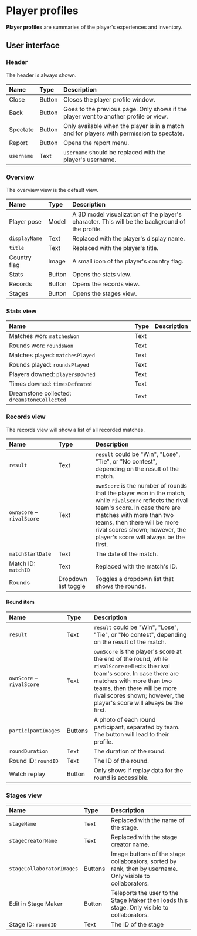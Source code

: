 # Player profiles
**Player profiles** are summaries of the player's experiences and inventory.

## User interface
### Header
The header is always shown.

<table>
  <thead>
    <tr>
      <th align="left">Name</th>
      <th align="left">Type</th>
      <th align="left">Description</th>
    </tr>
  </thead>
  <tbody>
    <tr>
      <td>Close</td>
      <td>Button</td>
      <td>Closes the player profile window.</td>
    </tr>
    <tr>
      <td>Back</td>
      <td>Button</td>
      <td>Goes to the previous page. Only shows if the player went to another profile or view.</td>
    </tr>
    <tr>
      <td>Spectate</td>
      <td>Button</td>
      <td>Only available when the player is in a match and for players with permission to spectate.</td>
    </tr>
    <tr>
      <td>Report</td>
      <td>Button</td>
      <td>Opens the report menu.</td>
    </tr>
    <tr>
      <td><code>username</code></td>
      <td>Text</td>
      <td><code>username</code> should be replaced with the player's username.</td>
    </tr>
  </tbody>
</table>

### Overview
The overview view is the default view. 

<table>
  <thead>
    <tr>
      <th align="left">Name</th>
      <th align="left">Type</th>
      <th align="left">Description</th>
    </tr>
  </thead>
  <tbody>
    <tr>
      <td>Player pose</td>
      <td>Model</td>
      <td>A 3D model visualization of the player's character. This will be the background of the profile.</td>
    </tr>
    <tr>
      <td><code>displayName</code></td>
      <td>Text</td>
      <td>Replaced with the player's display name.</td>
    </tr>
    <tr>
      <td><code>title</code></td>
      <td>Text</td>
      <td>Replaced with the player's title.</td>
    </tr>
    <tr>
      <td>Country flag</td>
      <td>Image</td>
      <td>A small icon of the player's country flag.</td>
    </tr>
    <tr>
      <td>Stats</td>
      <td>Button</td>
      <td>Opens the stats view.</td>
    </tr>
    <tr>
      <td>Records</td>
      <td>Button</td>
      <td>Opens the records view.</td>
    </tr>
    <tr>
      <td>Stages</td>
      <td>Button</td>
      <td>Opens the stages view.</td>
    </tr>
  </tbody>
</table>

### Stats view
<table>
  <thead>
    <tr>
      <th align="left">Name</th>
      <th align="left">Type</th>
      <th align="left">Description</th>
    </tr>
  </thead>
  <tbody>
    <tr>
      <td>Matches won: <code>matchesWon</code></td>
      <td>Text</td>
      <td></td>
    </tr>
    <tr>
      <td>Rounds won: <code>roundsWon</code></td>
      <td>Text</td>
      <td></td>
    </tr>
    <tr>
      <td>Matches played: <code>matchesPlayed</code></td>
      <td>Text</td>
      <td></td>
    </tr>
    <tr>
      <td>Rounds played: <code>roundsPlayed</code></td>
      <td>Text</td>
      <td></td>
    </tr>
    <tr>
      <td>Players downed: <code>playersDowned</code></td>
      <td>Text</td>
      <td></td>
    </tr>
    <tr>
      <td>Times downed: <code>timesDefeated</code></td>
      <td>Text</td>
      <td></td>
    </tr>
    <tr>
      <td>Dreamstone collected: <code>dreamstoneCollected</code></td>
      <td>Text</td>
      <td></td>
    </tr>
  </tbody>
</table>

### Records view
The records view will show a list of all recorded matches. 

<table>
  <thead>
    <tr>
      <th align="left">Name</th>
      <th align="left">Type</th>
      <th align="left">Description</th>
    </tr>
  </thead>
  <tbody>
    <tr>
      <td><code>result</code></td>
      <td>Text</td>
      <td><code>result</code> could be "Win", "Lose", "Tie", or "No contest", depending on the result of the match.</td>
    </tr>
    <tr>
      <td><code>ownScore</code> – <code>rivalScore</code></td>
      <td>Text</td>
      <td><code>ownScore</code> is the number of rounds that the player won in the match, while <code>rivalScore</code> reflects the rival team's score. In case there are matches with more than two teams, then there will be more rival scores shown; however, the player's score will always be the first.</td>
    </tr>
    <tr>
      <td><code>matchStartDate</code></td>
      <td>Text</td>
      <td>The date of the match.</td>
    </tr>
    <tr>
      <td>Match ID: <code>matchID</code></td>
      <td>Text</td>
      <td>Replaced with the match's ID.</td>
    </tr>
    <tr>
      <td>Rounds</td>
      <td>Dropdown list toggle</td>
      <td>Toggles a dropdown list that shows the rounds.</td>
    </tr>
  </tbody>
</table>

#### Round item
<table>
  <thead>
    <tr>
      <th align="left">Name</th>
      <th align="left">Type</th>
      <th align="left">Description</th>
    </tr>
  </thead>
  <tbody>
    <tr>
      <td><code>result</code></td>
      <td>Text</td>
      <td><code>result</code> could be "Win", "Lose", "Tie", or "No contest", depending on the result of the match.</td>
    </tr>
    <tr>
      <td><code>ownScore</code> – <code>rivalScore</code></td>
      <td>Text</td>
      <td><code>ownScore</code> is the player's score at the end of the round, while <code>rivalScore</code> reflects the rival team's score. In case there are matches with more than two teams, then there will be more rival scores shown; however, the player's score will always be the first.</td>
    </tr>
    <tr>
      <td><code>participantImages</code></td>
      <td>Buttons</td>
      <td>A photo of each round participant, separated by team. The button will lead to their profile.</td>
    </tr>
    <tr>
      <td><code>roundDuration</code></td>
      <td>Text</td>
      <td>The duration of the round.</td>
    </tr>
    <tr>
      <td>Round ID: <code>roundID</code></td>
      <td>Text</td>
      <td>The ID of the round.</td>
    </tr>
    <tr>
      <td>Watch replay</td>
      <td>Button</td>
      <td>Only shows if replay data for the round is accessible.</td>
    </tr>
  </tbody>
</table>

### Stages view
<table>
  <thead>
    <tr>
      <th align="left">Name</th>
      <th align="left">Type</th>
      <th align="left">Description</th>
    </tr>
  </thead>
  <tbody>
    <tr>
      <td><code>stageName</code></td>
      <td>Text</td>
      <td>Replaced with the name of the stage.</td>
    </tr>
    <tr>
      <td><code>stageCreatorName</code></td>
      <td>Text</td>
      <td>Replaced with the stage creator name.</td>
    </tr>
    <tr>
      <td><code>stageCollaboratorImages</code></td>
      <td>Buttons</td>
      <td>Image buttons of the stage collaborators, sorted by rank, then by username. Only visible to collaborators.</td>
    </tr>
    <tr>
      <td>Edit in Stage Maker</td>
      <td>Button</td>
      <td>Teleports the user to the Stage Maker then loads this stage. Only visible to collaborators.</td>
    </tr>
    <tr>
      <td>Stage ID: <code>roundID</code></td>
      <td>Text</td>
      <td>The ID of the stage</td>
    </tr>
  </tbody>
</table>
